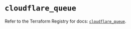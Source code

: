 # `cloudflare_queue`

Refer to the Terraform Registry for docs: [`cloudflare_queue`](https://registry.terraform.io/providers/cloudflare/cloudflare/4.44.0/docs/resources/queue).
